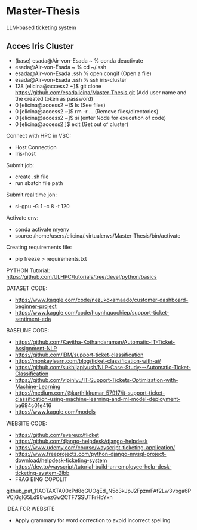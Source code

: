 # Master-Thesis
LLM-based ticketing system 

## Acces Iris Cluster

- (base) esada@Air-von-Esada ~ % conda deactivate
- esada@Air-von-Esada ~ % cd ~/.ssh
- esada@Air-von-Esada .ssh % open congif (Open a file)
- esada@Air-von-Esada .ssh % ssh iris-cluster
- 128 [elicina@access2 ~]$ git clone https://github.com/esadalicina/Master-Thesis.git
  (Add user name and the created token as password)
- 0 [elicina@access2 ~]$ ls (See files)
- 0 [elicina@access2 ~]$ rm -r ... (Remove files/directories)
- 0 [elicina@access2 ~]$ si (enter Node for exucation of code)
- 0 [elicina@access2 ]$ exit (Get out of cluster)


Connect with HPC in VSC:
- Host Connection
- Iris-host


Submit job:
- create .sh file 
- run sbatch file path

Submit real time jon:
- si-gpu -G 1 -c 8 -t 120


Activate env:
- conda activate myenv
- source /home/users/elicina/.virtualenvs/Master-Thesis/bin/activate

Creating requirements file:
- pip freeze > requirements.txt


PYTHON Tutorial: https://github.com/ULHPC/tutorials/tree/devel/python/basics


DATASET CODE:
- https://www.kaggle.com/code/nezukokamaado/customer-dashboard-beginner-project
- https://www.kaggle.com/code/huynhquochiep/support-ticket-sentiment-eda

BASELINE CODE:
- https://github.com/Kavitha-Kothandaraman/Automatic-IT-Ticket-Assignment-NLP
- https://github.com/IBM/support-ticket-classification
- https://monkeylearn.com/blog/ticket-classification-with-ai/
- https://github.com/sukhijapiyush/NLP-Case-Study---Automatic-Ticket-Classification
- https://github.com/yipinlyu/IT-Support-Tickets-Optimization-with-Machine-Learning
- https://medium.com/@karthikkumar_57917/it-support-ticket-classification-using-machine-learning-and-ml-model-deployment-ba694c01e416
- https://www.kaggle.com/models

WEBSITE CODE:
- https://github.com/evereux/flicket
- https://github.com/django-helpdesk/django-helpdesk
- https://www.udemy.com/course/wayscript-ticketing-application/
- https://www.freeprojectz.com/python-django-mysql-project-download/helpdesk-ticketing-system
- https://dev.to/wayscript/tutorial-build-an-employee-help-desk-ticketing-system-2lbb
- FRAG BING COPOLIT

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




IDEA FOR WEBSITE
- Apply grammary for word correction to avpid incorrect spelling